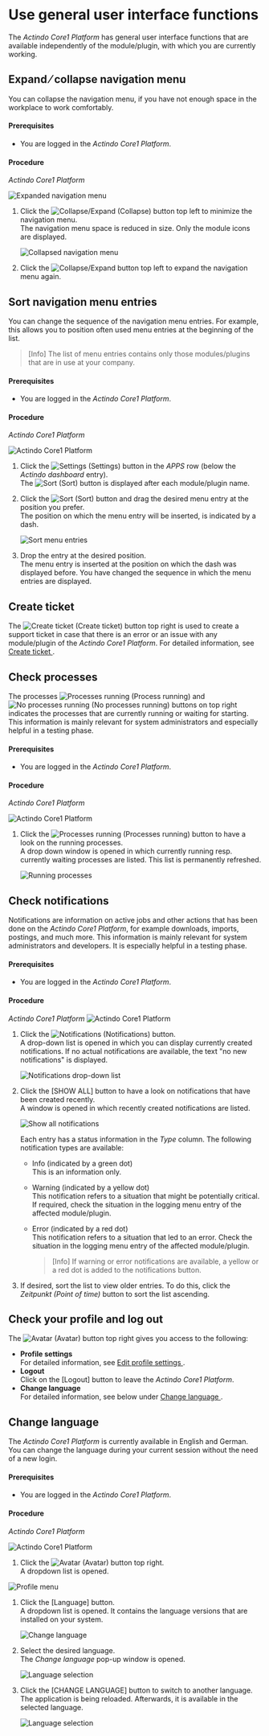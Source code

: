 # Use general user interface functions

The *Actindo Core1 Platform* has general user interface functions that are available independently of the module/plugin, with which you are currently working.


## Expand &frasl; collapse navigation menu
You can collapse the navigation menu, if you have not enough space in the workplace to work comfortably.

#### Prerequisites
- You are logged in the *Actindo Core1 Platform*.

#### Procedure

*Actindo Core1 Platform*

![Expanded navigation menu](../../Assets/Screenshots/Core1Platform/UsingCore1/ExpandedNavBar.png "[Expanded navigation menu]")   

1. Click the ![Collapse/Expand](../../Assets/Icons/CollapseExpand02.png "[Collapse/Expand]") (Collapse) button top left to minimize the navigation menu.   
    The navigation menu space is reduced in size. Only the module icons are displayed.

    ![Collapsed navigation menu](../../Assets/Screenshots/Core1Platform/UsingCore1/CollapsedNavBar.png "[Collapsed navigation menu]")

2. Click the ![Collapse/Expand](../../Assets/Icons/CollapseExpand02.png "[Collapse/Expand]") button top left to expand the navigation menu again.

## Sort navigation menu entries
You can change the sequence of the navigation menu entries. For example, this allows you to position often used menu entries at the beginning of the list.   
 > [Info] The list of menu entries contains only those modules/plugins that are in use at your company.

 #### Prerequisites
- You are logged in the *Actindo Core1 Platform*. 

#### Procedure
*Actindo Core1 Platform*

![Actindo Core1 Platform](../../Assets/Screenshots/Core1Platform/Core1.png "[Actindo Core1 Platform]")

1. Click the ![Settings](../../Assets/Icons/Settings03.png "[Settings]") (Settings) button in the *APPS* row (below the *Actindo dashboard* entry).   
    The ![Sort](../../Assets/Icons/Sort04.png "[Sort]") (Sort) button is displayed after each module/plugin name.  

2. Click the ![Sort](../../Assets/Icons/Sort04.png "[Sort]") (Sort) button and drag the desired menu entry at the position you prefer.   
    The position on which the menu entry will be inserted, is indicated by a dash. 

    ![Sort menu entries](../../Assets/Screenshots/Core1Platform/UsingCore1/SortApps.png "[Sort menu entries]")  

3. Drop the entry at the desired position.  
    The menu entry is inserted at the position on which the dash was displayed before. You have changed the sequence in which the menu entries are displayed.


## Create ticket 

The ![Create ticket](../../Assets/Icons/CreateTicket.png "[Create ticket]") (Create ticket) button top right is used to create a support ticket in case that there is an error or an issue with any module/plugin of the *Actindo Core1 Platform*. For detailed information, see [Create ticket ](../HelpAndSupport/01_CreateTicket.md "Create ticket").  

## Check processes

The processes ![Processes running](../../Assets/Icons/ProcessRun.png "[Processes running]") (Process running) and ![No processes running](../../Assets/Icons/ProcessNotrun.png "[No processes running]") (No processes running) buttons on top right indicates the processes that are currently running or waiting for starting. 
This information is mainly relevant for system administrators and especially helpful in a testing phase. 

#### Prerequisites
- You are logged in the *Actindo Core1 Platform*.

#### Procedure

*Actindo Core1 Platform* 

![Actindo Core1 Platform](../../Assets/Screenshots/Core1Platform/Core1.png "[Actindo Core1 Platform]")

1. Click the ![Processes running](../../Assets/Icons/ProcessRun.png "[Processes running]") (Processes running) button to have a look on the running processes.   
    A drop down window is opened in which currently running resp. currently waiting processes are listed. This list is permanently refreshed.  

    ![Running processes](../../Assets/Screenshots/Core1Platform/UsingCore1/RunningProcesses.png "[Running processes]")



## Check notifications

Notifications are information on active jobs and other actions that has been done on the *Actindo Core1 Platform*, for example downloads, imports, postings, and much more. 
This information is mainly relevant for system administrators and developers. It is especially helpful in a testing phase.  

#### Prerequisites

- You are logged in the *Actindo Core1 Platform*.


#### Procedure

*Actindo Core1 Platform* 
![Actindo Core1 Platform](../../Assets/Screenshots/Core1Platform/Core1.png "[Actindo Core1 Platform]")   

1. Click the ![Notifications](../../Assets/Icons/Notifications.png "[Notifications]") (Notifications) button.   
    A drop-down list is opened in which you can display currently created notifications. If no actual notifications are available, the text "no new notifications" is displayed.   

   ![Notifications drop-down list](../../Assets/Screenshots/Core1Platform/UsingCore1/Notifications.png "[Notifications drop down list]]")
2. Click the [SHOW ALL] button to have a look on notifications that have been created recently.   
    A window is opened in which recently created notifications are listed. 

   ![Show all notifications](../../Assets/Screenshots/Core1Platform/UsingCore1/NotificationsShowAll.png "[Show all notifications]")   

    Each entry has a status information in the *Type* column. The following notification types are available:
    - Info (indicated by a green dot)   
        This is an information only.

    - Warning (indicated by a yellow dot)   
        This notification refers to a situation that might be potentially critical. If required, check the situation in the logging menu entry of the affected module/plugin.

   - Error (indicated by a red dot)   
        This notification refers to a situation that led to an error. Check the situation in the logging menu entry of the affected module/plugin.   

        > [Info] If warning or error notifications are available, a yellow or a red dot is added to the notifications button.   

3. If desired, sort the list to view older entries. To do this, click the *Zeitpunkt (Point of time)* button to sort the list ascending.



## Check your profile and log out

The ![Avatar](../../Assets/Icons/Avatar.png "[Avatar]") (Avatar) button top right gives you access to the following:
- **Profile settings**   
 For detailed information, see [Edit profile settings ](./ "Edit profile settings").
- **Logout**    
Click on the [Logout] button to leave the *Actindo Core1 Platform*.
- **Change language**   
For detailed information, see below under [Change language ](./03_GeneralUIFunctions.md#change-language).



## Change language

The *Actindo Core1 Platform* is currently available in English and German. You can change the language during your current session without the need of a new login.

#### Prerequisites
- You are logged in the *Actindo Core1 Platform*.

#### Procedure

*Actindo Core1 Platform*

![Actindo Core1 Platform](../../Assets/Screenshots/Core1Platform/Core1.png "[Actindo Core1 Platform]")

1. Click the ![Avatar](../../Assets/Icons/Avatar.png "[Avatar]") (Avatar) button top right.   
    A dropdown list is opened.  

![Profile menu](../../Assets/Screenshots/Core1Platform/UsingCore1/Profile.png "[Profile menu]")
1. Click the [Language] button.  
    A dropdown list is opened. It contains the language versions that are installed on your system.  
     
   ![Change language](../../Assets/Screenshots/Core1Platform/UsingCore1/ProfileLanguage.png "[Change language]")

2. Select the desired language.   
    The *Change language* pop-up window is opened.

     ![Language selection](../../Assets/Screenshots/Core1Platform/UsingCore1/ChangeLanguage.png "[Language selection]")

3. Click the [CHANGE LANGUAGE] button to switch to another language.  
    The application is being reloaded. Afterwards, it is available in the selected language.

    ![Language selection](../../Assets/Screenshots/Core1Platform/UsingCore1/ChangeLanguageInitialize.png "[Language selection]")